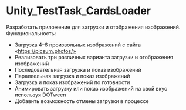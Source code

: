 # Unity_TestTask_CardsLoader
Разработать приложение для загрузки и отображения изображений.
Функциональность:
- Загрузка 4–6 произвольных изображений с сайта «https://picsum.photos/»
- Реализовать три различных варианта загрузки и отображения изображений
- Последовательная загрузка и показ изображений
- Параллельная загрузка и показ изображений
- Загрузка и показ изображений по готовности
- Анимировать загрузку или показ изображений на свой вкус используя DOTween
- Добавить возможность отмены загрузки в процессе
